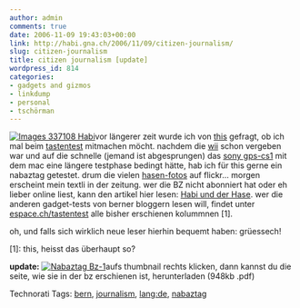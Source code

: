 ```yaml
---
author: admin
comments: true
date: 2006-11-09 19:43:03+00:00
link: http://habi.gna.ch/2006/11/09/citizen-journalism/
slug: citizen-journalism
title: citizen journalism [update]
wordpress_id: 814
categories:
- gadgets and gizmos
- linkdump
- personal
- tschörman
---
```


[![ Images 337108 Habi](http://habi.gna.ch/wp-content/uploads/2006/11/images/_images_337108_habi-tm.jpg)](http://habi.gna.ch/wp-content/uploads/2006/11/images/_images_337108_habi.jpg)vor längerer zeit wurde ich von [this](http://borniert.com/) gefragt, ob ich mal beim [tastentest](http://espace.ch/artikel_257714.html) mitmachen möcht.
nachdem die [wii](https://pieceoplastic.com/index.php/2555/met-the-blogger-and-videotapped-him/#comment-651926) schon vergeben war und auf die schnelle (jemand ist abgesprungen) das [sony gps-cs1](http://tinyurl.com/yav3b8) mit dem mac eine längere testphase bedingt hätte, hab ich für this gerne ein nabaztag getestet. drum die vielen [hasen-fotos](http://flickr.com/photos/habi/tags/nabaztag/) auf flickr...
morgen erscheint mein textli in der zeitung.
wer die BZ nicht abonniert hat oder eh lieber online liest, kann den artikel hier lesen: [Habi und der Hase](http://espace.ch/artikel_279970.html). wer die anderen gadget-tests von berner bloggern lesen will, findet unter [espace.ch/tastentest](http://espace.ch/tastentest) alle bisher erschienen kolummnen [1].

oh, und falls sich wirklich neue leser hierhin bequemt haben: grüessech!

[1]: this, heisst das überhaupt so?

**update:** [![Nabaztag Bz-1](http://habi.gna.ch/wp-content/uploads/2006/11/images/nabaztag_bz-tm.jpg)](http://habi.gna.ch/wp-content/uploads/2006/11/images/nabaztag_bz.pdf)aufs thumbnail rechts klicken, dann kannst du die seite, wie sie in der bz erschienen ist, herunterladen (948kb .pdf)



Technorati Tags: [bern](http://www.technorati.com/tag/bern), [journalism](http://www.technorati.com/tag/journalism), [lang:de](http://www.technorati.com/tag/lang:de), [nabaztag](http://www.technorati.com/tag/nabaztag)
